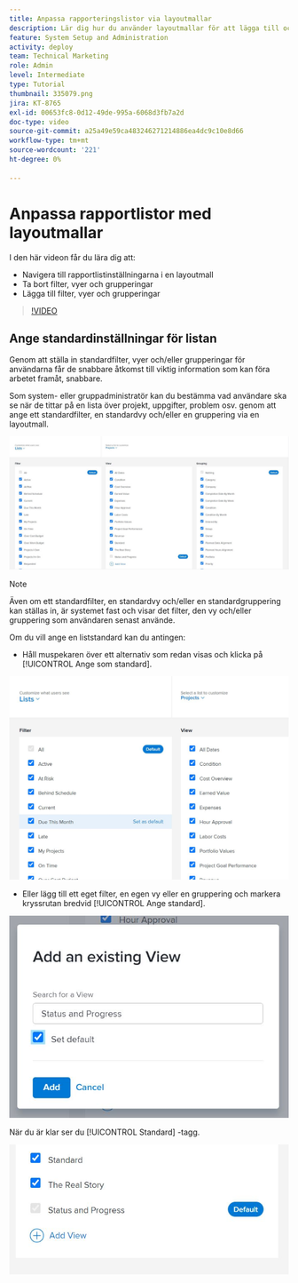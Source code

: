 ```yaml
---
title: Anpassa rapporteringslistor via layoutmallar
description: Lär dig hur du använder layoutmallar för att lägga till och ta bort filter, vyer och grupper från rapportlistorna.
feature: System Setup and Administration
activity: deploy
team: Technical Marketing
role: Admin
level: Intermediate
type: Tutorial
thumbnail: 335079.png
jira: KT-8765
exl-id: 00653fc8-0d12-49de-995a-6068d3fb7a2d
doc-type: video
source-git-commit: a25a49e59ca483246271214886ea4dc9c10e8d66
workflow-type: tm+mt
source-wordcount: '221'
ht-degree: 0%

---
```


# Anpassa rapportlistor med layoutmallar

I den här videon får du lära dig att:

* Navigera till rapportlistinställningarna i en layoutmall
* Ta bort filter, vyer och grupperingar
* Lägga till filter, vyer och grupperingar

>[!VIDEO](https://video.tv.adobe.com/v/335079/?quality=12&learn=on)

## Ange standardinställningar för listan

Genom att ställa in standardfilter, vyer och/eller grupperingar för användarna får de snabbare åtkomst till viktig information som kan föra arbetet framåt, snabbare.

Som system- eller gruppadministratör kan du bestämma vad användare ska se när de tittar på en lista över projekt, uppgifter, problem osv. genom att ange ett standardfilter, en standardvy och/eller en gruppering via en layoutmall.

![Layoutmall [!UICONTROL Listor] window](assets/admin-fund-layout-template-default-lists-1-1.JPG)

>[!NOTE]
>
>Även om ett standardfilter, en standardvy och/eller en standardgruppering kan ställas in, är systemet fast och visar det filter, den vy och/eller gruppering som användaren senast använde.


Om du vill ange en liststandard kan du antingen:

* Håll muspekaren över ett alternativ som redan visas och klicka på [!UICONTROL Ange som standard].

![Layoutmall [!UICONTROL Listor] fönster med [!UICONTROL Ange som standard] visible](assets/admin-fund-layout-template-default-lists-1-2.JPG)

* Eller lägg till ett eget filter, en egen vy eller en gruppering och markera kryssrutan bredvid [!UICONTROL Ange standard].

![[!UICONTROL Lägg till en befintlig vy] window](assets/admin-fund-layout-template-default-lists-1-3.JPG)

När du är klar ser du [!UICONTROL Standard] -tagg.

![[!UICONTROL Standard] tagg bredvid listalternativ](assets/admin-fund-layout-template-default-lists-1-4.JPG)
